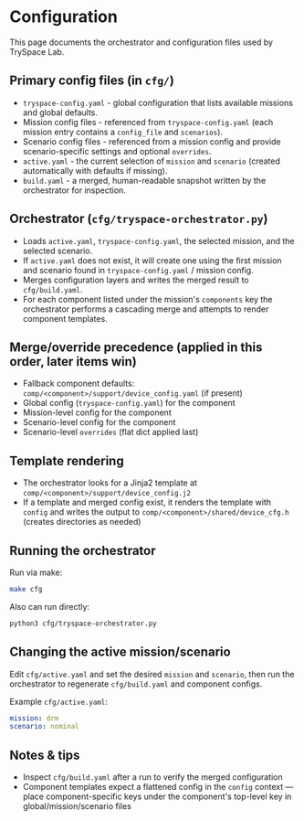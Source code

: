 # Configuration

This page documents the orchestrator and configuration files used by TrySpace Lab.

## Primary config files (in `cfg/`)
* `tryspace-config.yaml` - global configuration that lists available missions and global defaults.
* Mission config files - referenced from `tryspace-config.yaml` (each mission entry contains a `config_file` and `scenarios`).
* Scenario config files - referenced from a mission config and provide scenario-specific settings and optional `overrides`.
* `active.yaml` - the current selection of `mission` and `scenario` (created automatically with defaults if missing).
* `build.yaml` - a merged, human-readable snapshot written by the orchestrator for inspection.

## Orchestrator (`cfg/tryspace-orchestrator.py`)
* Loads `active.yaml`, `tryspace-config.yaml`, the selected mission, and the selected scenario.
* If `active.yaml` does not exist, it will create one using the first mission and scenario found in `tryspace-config.yaml` / mission config.
* Merges configuration layers and writes the merged result to `cfg/build.yaml`.
* For each component listed under the mission's `components` key the orchestrator performs a cascading merge and attempts to render component templates.

## Merge/override precedence (applied in this order, later items win)
* Fallback component defaults: `comp/<component>/support/device_config.yaml` (if present)
* Global config (`tryspace-config.yaml`) for the component
* Mission-level config for the component
* Scenario-level config for the component
* Scenario-level `overrides` (flat dict applied last)

## Template rendering
* The orchestrator looks for a Jinja2 template at `comp/<component>/support/device_config.j2`
* If a template and merged config exist, it renders the template with `config` and writes the output to `comp/<component>/shared/device_cfg.h` (creates directories as needed)

## Running the orchestrator
Run via make:

```bash
make cfg
```

Also can run directly:

```bash
python3 cfg/tryspace-orchestrator.py
```

## Changing the active mission/scenario
Edit `cfg/active.yaml` and set the desired `mission` and `scenario`, then run the orchestrator to regenerate `cfg/build.yaml` and component configs.

Example `cfg/active.yaml`:

```yaml
mission: drm
scenario: nominal
```

## Notes & tips
* Inspect `cfg/build.yaml` after a run to verify the merged configuration
* Component templates expect a flattened config in the `config` context — place component-specific keys under the component's top-level key in global/mission/scenario files

